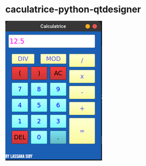 # caculatrice-python-qtdesigner
![sibylassana95](https://github.com/sibylassana95/caculatrice-python-qtdesigner/blob/main/Capture%20d%E2%80%99%C3%A9cran%20du%202022-11-02%2013-26-45.png)
